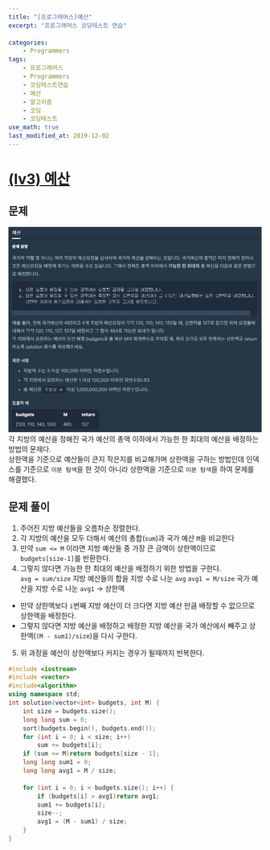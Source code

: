 ```yaml
---
title: "[프로그래머스]예산"
excerpt: "프로그래머스 코딩테스트 연습"

categories:
    - Programmers
tags:
    - 프로그래머스
    - Programmers
    - 코딩테스트연습
    - 예산
    - 알고리즘
    - 코딩
    - 코딩테스트
use_math: true
last_modified_at: 2019-12-02
---    
```

# [(lv3) 예산](https://programmers.co.kr/learn/courses/30/lessons/43237)   

## 문제
[![](/assets/Programmers/2019-12-02-Programmers-budgets-img01.jpg)](/assets/Programmers/2019-12-02-Programmers-budgets-img01.jpg)   
각 지방의 예산을 정해진 국가 예산의 총액 이하에서 가능한 한 최대의 예산을 배정하는 방법의 문제다.  
상한액을 기준으로 예산들이 큰지 작은지를 비교해가며 상한액을 구하는 방법인데 인덱스를 기준으로 `이분 탐색`을 한 것이 아니라 상한액을 기준으로 `이분 탐색`을 하여 문제를 해결했다.  

## 문제 풀이  
1. 주어진 지방 예산들을 오름차순 정렬한다.  
2. 각 지방의 예산을 모두 더해서 예산의 총합(`sum`)과 국가 예산 `M`을 비교한다
3. 만약 `sum <= M` 이라면 지방 예산들 중 가장 큰 금액이 상한액이므로 `budgets[size-1]`를 반환한다.  
4. 그렇지 않다면 가능한 한 최대의 예산을 배정하기 위한 방법을 구한다.   
`avg = sum/size` 지방 예산들의 합을 지방 수로 나눈 `avg`
`avg1 = M/size` 국가 예산을 지방 수로 나눈 `avg1` -> 상한액
+ 만약 상한액보다 `i`번째 지방 예산이 더 크다면 지방 예산 만큼 배정할 수 없으므로 상한액을 배정한다.
+ 그렇지 않다면 지방 예산을 배정하고 배정한 지방 예산을 국가 예산에서 빼주고 상한액(`(M - sum1)/size`)을 다시 구한다.
5.  위 과정을 예산이 상한액보다 커지는 경우가 될때까지 반복한다.  



```cpp
#include <iostream>
#include <vector>
#include<algorithm>
using namespace std;
int solution(vector<int> budgets, int M) {
	int size = budgets.size();
	long long sum = 0;
	sort(budgets.begin(), budgets.end());
	for (int i = 0; i < size; i++)
		sum += budgets[i];
	if (sum <= M)return budgets[size - 1];
	long long sum1 = 0;
	long long avg1 = M / size;

	for (int i = 0; i < budgets.size(); i++) {
		if (budgets[i] > avg1)return avg1;
		sum1 += budgets[i];
		size--;
		avg1 = (M - sum1) / size;
	}
}

``` 

